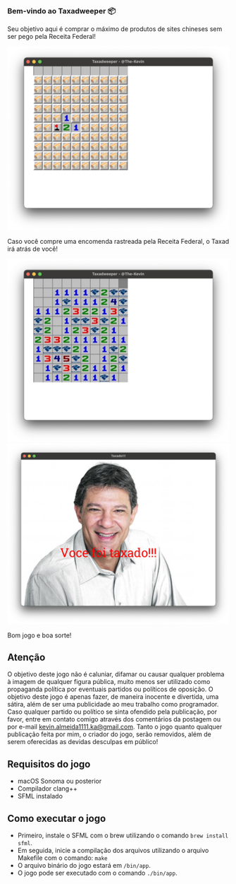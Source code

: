 ### Bem-vindo ao Taxadweeper 📦

Seu objetivo aqui é comprar o máximo de produtos de sites chineses sem ser pego pela Receita Federal!

![Screenshot da tela principal](docs/ScreenshotMainScreen.png)

Caso você compre uma encomenda rastreada pela Receita Federal, o Taxad irá atrás de você!

![Screenshot de game over](docs/ScreenshotGameOver.png)
![Screenshot do Taxad](docs/ScreenshotTaxad.png)

Bom jogo e boa sorte!

## Atenção

O objetivo deste jogo não é caluniar, difamar ou causar qualquer problema à imagem de qualquer figura pública, muito menos ser utilizado como propaganda política por eventuais partidos ou políticos de oposição. O objetivo deste jogo é apenas fazer, de maneira inocente e divertida, uma sátira, além de ser uma publicidade ao meu trabalho como programador. Caso qualquer partido ou político se sinta ofendido pela publicação, por favor, entre em contato comigo através dos comentários da postagem ou por e-mail [kevin.almeida1111.ka@gmail.com](mailto:kevin.almeida1111.ka@gmail.com?subject=REMOVE_TAX_GAME). Tanto o jogo quanto qualquer publicação feita por mim, o criador do jogo, serão removidos, além de serem oferecidas as devidas desculpas em público!

## Requisitos do jogo

- macOS Sonoma ou posterior
- Compilador clang++
- SFML instalado

## Como executar o jogo

- Primeiro, instale o SFML com o brew utilizando o comando `brew install sfml`.
- Em seguida, inicie a compilação dos arquivos utilizando o arquivo Makefile com o comando:
  `make`
- O arquivo binário do jogo estará em `/bin/app`.
- O jogo pode ser executado com o comando `./bin/app`.
